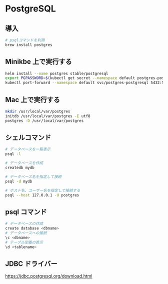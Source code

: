 # PostgreSQL

## 導入

```bash
# psqlコマンドを利用
brew install postgres
```

## Minikbe 上で実行する

```bash
helm install --name postgres stable/postgresql
export PGPASSWORD=$(kubectl get secret --namespace default postgres-postgresql -o jsonpath="{.data.postgresql-password}" | base64 --decode)
kubectl port-forward --namespace default svc/postgres-postgresql 5432:5432 &
```

## Mac 上で実行する

```bash
mkdir /usr/local/var/postgres
initdb /usr/local/var/postgres -E utf8
postgres -D /usr/local/var/postgres
```

## シェルコマンド

```bash
# データベースを一覧表示
psql -l

# データベースを作成
createdb mydb

# データベース名を指定して接続
psql -d mydb

# ホスト名、ユーザー名を指定して接続する
psql --host 127.0.0.1 -U postgres
```

## psql コマンド

```bash
# データベースの作成
create database <dbname>
# データベースへの接続
\c <dbname>
# テーブル定義の表示
\d <tablename>
```

## JDBC ドライバー

https://jdbc.postgresql.org/download.html
